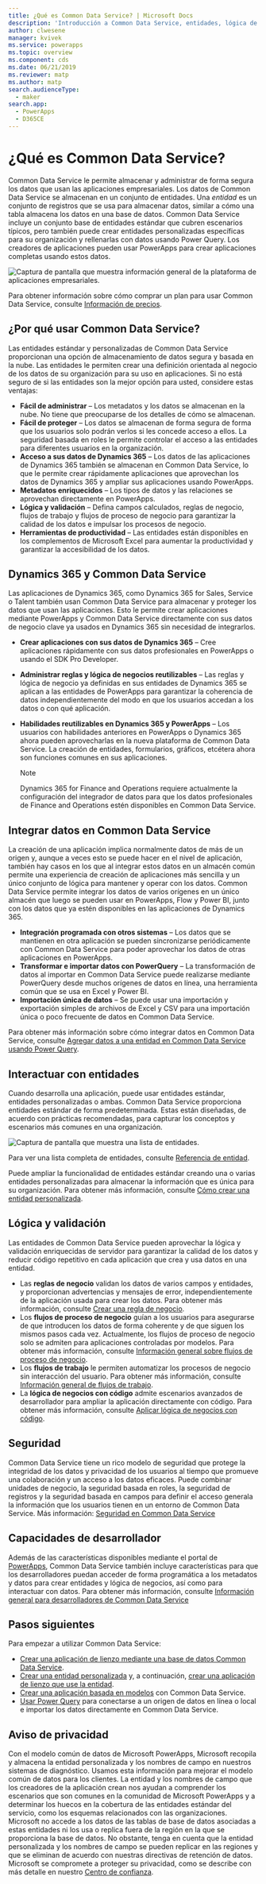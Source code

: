 ```yaml
---
title: ¿Qué es Common Data Service? | Microsoft Docs
description: 'Introducción a Common Data Service, entidades, lógica de servidor, seguridad, y capacidades de desarrollador.'
author: clwesene
manager: kvivek
ms.service: powerapps
ms.topic: overview
ms.component: cds
ms.date: 06/21/2019
ms.reviewer: matp
ms.author: matp
search.audienceType:
  - maker
search.app:
  - PowerApps
  - D365CE
---
```


# <a name="what-is-common-data-service"></a>¿Qué es Common Data Service?
Common Data Service le permite almacenar y administrar de forma segura los datos que usan las aplicaciones empresariales. Los datos de Common Data Service se almacenan en un conjunto de entidades. Una *entidad* es un conjunto de registros que se usa para almacenar datos, similar a cómo una tabla almacena los datos en una base de datos. Common Data Service incluye un conjunto base de entidades estándar que cubren escenarios típicos, pero también puede crear entidades personalizadas específicas para su organización y rellenarlas con datos usando Power Query. Los creadores de aplicaciones pueden usar PowerApps para crear aplicaciones completas usando estos datos.

![Captura de pantalla que muestra información general de la plataforma de aplicaciones empresariales.](./media/data-platform-cds-intro/platform.png "Información general de la plataforma")

Para obtener información sobre cómo comprar un plan para usar Common Data Service, consulte [Información de precios](../../administrator/pricing-billing-skus.md).

## <a name="why-use-common-data-service"></a>¿Por qué usar Common Data Service?
Las entidades estándar y personalizadas de Common Data Service proporcionan una opción de almacenamiento de datos segura y basada en la nube. Las entidades le permiten crear una definición orientada al negocio de los datos de su organización para su uso en aplicaciones. Si no está seguro de si las entidades son la mejor opción para usted, considere estas ventajas:

* **Fácil de administrar** &ndash; Los metadatos y los datos se almacenan en la nube. No tiene que preocuparse de los detalles de cómo se almacenan.
* **Fácil de proteger** &ndash; Los datos se almacenan de forma segura de forma que los usuarios solo podrán verlos si les concede acceso a ellos. La seguridad basada en roles le permite controlar el acceso a las entidades para diferentes usuarios en la organización.
* **Acceso a sus datos de Dynamics 365** &ndash; Los datos de las aplicaciones de Dynamics 365 también se almacenan en Common Data Service, lo que le permite crear rápidamente aplicaciones que aprovechan los datos de Dynamics 365 y ampliar sus aplicaciones usando PowerApps.
* **Metadatos enriquecidos** &ndash; Los tipos de datos y las relaciones se aprovechan directamente en PowerApps.
* **Lógica y validación** &ndash; Defina campos calculados, reglas de negocio, flujos de trabajo y flujos de proceso de negocio para garantizar la calidad de los datos e impulsar los procesos de negocio.
* **Herramientas de productividad** &ndash; Las entidades están disponibles en los complementos de Microsoft Excel para aumentar la productividad y garantizar la accesibilidad de los datos.

## <a name="dynamics-365-and-the-common-data-service"></a>Dynamics 365 y Common Data Service

Las aplicaciones de Dynamics 365, como Dynamics 365 for Sales, Service o Talent también usan Common Data Service para almacenar y proteger los datos que usan las aplicaciones. Esto le permite crear aplicaciones mediante PowerApps y Common Data Service directamente con sus datos de negocio clave ya usados en Dynamics 365 sin necesidad de integrarlos.

* **Crear aplicaciones con sus datos de Dynamics 365** &ndash; Cree aplicaciones rápidamente con sus datos profesionales en PowerApps o usando el SDK Pro Developer.
* **Administrar reglas y lógica de negocios reutilizables** &ndash; Las reglas y lógica de negocio ya definidas en sus entidades de Dynamics 365 se aplican a las entidades de PowerApps para garantizar la coherencia de datos independientemente del modo en que los usuarios accedan a los datos o con qué aplicación.
* **Habilidades reutilizables en Dynamics 365 y PowerApps** &ndash; Los usuarios con habilidades anteriores en PowerApps o Dynamics 365 ahora pueden aprovecharlas en la nueva plataforma de Common Data Service. La creación de entidades, formularios, gráficos, etcétera ahora son funciones comunes en sus aplicaciones.

    > [!NOTE]
    > Dynamics 365 for Finance and Operations requiere actualmente la configuración del integrador de datos para que los datos profesionales de Finance and Operations estén disponibles en Common Data Service.

## <a name="integrating-data-into-the-common-data-service"></a>Integrar datos en Common Data Service

La creación de una aplicación implica normalmente datos de más de un origen y, aunque a veces esto se puede hacer en el nivel de aplicación, también hay casos en los que al integrar estos datos en un almacén común permite una experiencia de creación de aplicaciones más sencilla y un único conjunto de lógica para mantener y operar con los datos. Common Data Service permite integrar los datos de varios orígenes en un único almacén que luego se pueden usar en PowerApps, Flow y Power BI, junto con los datos que ya estén disponibles en las aplicaciones de Dynamics 365.

* **Integración programada con otros sistemas** &ndash; Los datos que se mantienen en otra aplicación se pueden sincronizarse periódicamente con Common Data Service para poder aprovechar los datos de otras aplicaciones en PowerApps.
* **Transformar e importar datos con PowerQuery** &ndash; La transformación de datos al importar en Common Data Service puede realizarse mediante PowerQuery desde muchos orígenes de datos en línea, una herramienta común que se usa en Excel y Power BI.
* **Importación única de datos** &ndash; Se puede usar una importación y exportación simples de archivos de Excel y CSV para una importación única o poco frecuente de datos en Common Data Service.

Para obtener más información sobre cómo integrar datos en Common Data Service, consulte [Agregar datos a una entidad en Common Data Service usando Power Query](data-platform-cds-newentity-pq.md).

## <a name="interacting-with-entities"></a>Interactuar con entidades
Cuando desarrolla una aplicación, puede usar entidades estándar, entidades personalizadas o ambas. Common Data Service proporciona entidades estándar de forma predeterminada. Estas están diseñadas, de acuerdo con prácticas recomendadas, para capturar los conceptos y escenarios más comunes en una organización.

![Captura de pantalla que muestra una lista de entidades.](./media/data-platform-cds-intro/entitylist.png "Lista de entidades")

Para ver una lista completa de entidades, consulte [Referencia de entidad](https://docs.microsoft.com/powerapps/developer/common-data-service/reference/about-entity-reference).

Puede ampliar la funcionalidad de entidades estándar creando una o varias entidades personalizadas para almacenar la información que es única para su organización. Para obtener más información, consulte [Cómo crear una entidad personalizada](create-custom-entity.md).

## <a name="logic-and-validation"></a>Lógica y validación
Las entidades de Common Data Service pueden aprovechar la lógica y validación enriquecidas de servidor para garantizar la calidad de los datos y reducir código repetitivo en cada aplicación que crea y usa datos en una entidad.

* Las **reglas de negocio** validan los datos de varios campos y entidades, y proporcionan advertencias y mensajes de error, independientemente de la aplicación usada para crear los datos. Para obtener más información, consulte [Crear una regla de negocio](./data-platform-create-business-rule.md).
* Los **flujos de proceso de negocio** guían a los usuarios para asegurarse de que introducen los datos de forma coherente y de que siguen los mismos pasos cada vez. Actualmente, los flujos de proceso de negocio solo se admiten para aplicaciones controladas por modelos. Para obtener más información, consulte [Información general sobre flujos de proceso de negocio](/dynamics365/customer-engagement/customize/business-process-flows-overview).
* Los **flujos de trabajo** le permiten automatizar los procesos de negocio sin interacción del usuario. Para obtener más información, consulte [Información general de flujos de trabajo](/dynamics365/customer-engagement/customize/workflow-processes).
* La **lógica de negocios con código** admite escenarios avanzados de desarrollador para ampliar la aplicación directamente con código. Para obtener más información, consulte [Aplicar lógica de negocios con código](../../developer/common-data-service/apply-business-logic-with-code.md).

## <a name="security"></a>Seguridad
Common Data Service tiene un rico modelo de seguridad que protege la integridad de los datos y privacidad de los usuarios al tiempo que promueve una colaboración y un acceso a los datos eficaces. Puede combinar unidades de negocio, la seguridad basada en roles, la seguridad de registros y la seguridad basada en campos para definir el acceso generala la información que los usuarios tienen en un entorno de Common Data Service. Más información: [Seguridad en Common Data Service](/power-platform/admin/wp-security) 

## <a name="developer-capabilities"></a>Capacidades de desarrollador
Además de las características disponibles mediante el portal de [PowerApps](https://web.powerapps.com/?utm_source=padocs&utm_medium=linkinadoc&utm_campaign=referralsfromdoc), Common Data Service también incluye características para que los desarrolladores puedan acceder de forma programática a los metadatos y datos para crear entidades y lógica de negocios, así como para interactuar con datos. Para obtener más información, consulte [Información general para desarrolladores de Common Data Service](../../developer/common-data-service/overview.md)

## <a name="next-steps"></a>Pasos siguientes
Para empezar a utilizar Common Data Service:
- [Crear una aplicación de lienzo mediante una base de datos Common Data Service](../canvas-apps/data-platform-create-app-scratch.md).
- [Crear una entidad personalizada](create-custom-entity.md) y, a continuación, [crear una aplicación de lienzo que use la entidad](../canvas-apps/data-platform-create-app.md).
- [Crear una aplicación basada en modelos](/powerapps/maker/model-driven-apps/build-first-model-driven-app) con Common Data Service.
- [Usar Power Query](./data-platform-cds-newentity-pq.md) para conectarse a un origen de datos en línea o local e importar los datos directamente en Common Data Service.

## <a name="privacy-notice"></a>Aviso de privacidad
Con el modelo común de datos de Microsoft PowerApps, Microsoft recopila y almacena la entidad personalizada y los nombres de campo en nuestros sistemas de diagnóstico. Usamos esta información para mejorar el modelo común de datos para los clientes. La entidad y los nombres de campo que los creadores de la aplicación crean nos ayudan a comprender los escenarios que son comunes en la comunidad de Microsoft PowerApps y a determinar los huecos en la cobertura de las entidades estándar del servicio, como los esquemas relacionados con las organizaciones. Microsoft no accede a los datos de las tablas de base de datos asociadas a estas entidades ni los usa o replica fuera de la región en la que se proporciona la base de datos. No obstante, tenga en cuenta que la entidad personalizada y los nombres de campo se pueden replicar en las regiones y que se eliminan de acuerdo con nuestras directivas de retención de datos. Microsoft se compromete a proteger su privacidad, como se describe con más detalle en nuestro [Centro de confianza](https://www.microsoft.com/trustcenter/Privacy/default.aspx).
